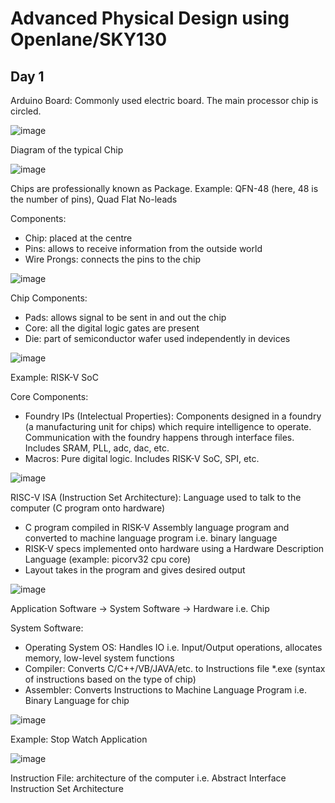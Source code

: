 # Advanced Physical Design using Openlane/SKY130
## Day 1

Arduino Board: Commonly used electric board. The main processor chip is circled.

![image](https://github.com/user-attachments/assets/6360ee07-a056-4908-ae02-6bc8a9cad416)

Diagram of the typical Chip

![image](https://github.com/user-attachments/assets/4b4f2b0b-9165-4139-94b2-72487f50aa3c)

Chips are professionally known as Package. 
Example: QFN-48 (here, 48 is the number of pins), Quad Flat No-leads

Components: 

- Chip: placed at the centre
- Pins: allows to receive information from the outside world
- Wire Prongs: connects the pins to the chip

![image](https://github.com/user-attachments/assets/15ccf588-f35c-4187-91e4-240993343637)

Chip Components:

- Pads: allows signal to be sent in and out the chip
- Core: all the digital logic gates are present
- Die: part of semiconductor wafer used independently in devices

![image](https://github.com/user-attachments/assets/f7032ec3-c1b7-4d0c-bfc8-f63462aefdb7)

Example: RISK-V SoC

Core Components:
- Foundry IPs (Intelectual Properties): Components designed in a foundry (a manufacturing unit for chips) which require intelligence to operate. Communication with the foundry happens through interface files. Includes SRAM, PLL, adc, dac, etc.
- Macros: Pure digital logic. Includes RISK-V SoC, SPI, etc.

![image](https://github.com/user-attachments/assets/78cc3d48-338e-4039-8b29-b2b77fd63254)

RISC-V ISA (Instruction Set Architecture): Language used to talk to the computer (C program onto hardware)

- C program compiled in RISK-V Assembly language program and converted to machine language program i.e. binary language
- RISK-V specs implemented onto hardware using a Hardware Description Language (example: picorv32 cpu core)
- Layout takes in the program and gives desired output

![image](https://github.com/user-attachments/assets/326b0439-44b1-4067-988a-9fd7e0b406fa)

Application Software → System Software → Hardware i.e. Chip

System Software:

- Operating System OS: Handles IO i.e. Input/Output operations, allocates memory, low-level system functions
- Compiler: Converts C/C++/VB/JAVA/etc. to Instructions file *.exe (syntax of instructions based on the type of chip)
- Assembler: Converts Instructions to Machine Language Program i.e. Binary Language for chip

![image](https://github.com/user-attachments/assets/a4701241-e7aa-4679-8c25-b3977675aeff)

Example: Stop Watch Application

![image](https://github.com/user-attachments/assets/8fa4ec5c-b1d8-4de8-bb44-631c4fffab96)

Instruction File: architecture of the computer i.e. Abstract Interface Instruction Set Architecture










